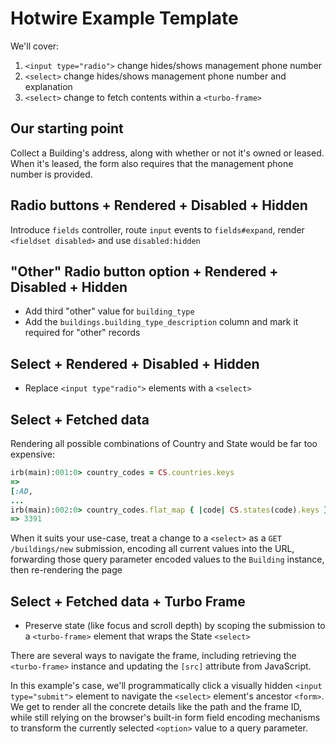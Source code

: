 # Hotwire Example Template

We'll cover:

1. `<input type="radio">` change hides/shows management phone number
2. `<select>` change hides/shows management phone number and explanation
3. `<select>` change to fetch contents within a `<turbo-frame>`

## Our starting point

Collect a Building's address, along with whether or not it's owned or leased.
When it's leased, the form also requires that the management phone number is
provided.

## Radio buttons + Rendered + Disabled + Hidden

Introduce `fields` controller, route `input` events to `fields#expand`, render
`<fieldset disabled>` and use `disabled:hidden`

## "Other" Radio button option + Rendered + Disabled + Hidden

* Add third "other" value for `building_type`
* Add the `buildings.building_type_description` column and mark it required for
  "other" records

## Select + Rendered + Disabled + Hidden

* Replace `<input type"radio">` elements with a `<select>`

## Select + Fetched data

Rendering all possible combinations of Country and State would be far too
expensive:

```ruby
irb(main):001:0> country_codes = CS.countries.keys
=>
[:AD,
...
irb(main):002:0> country_codes.flat_map { |code| CS.states(code).keys }.count
=> 3391
```

When it suits your use-case, treat a change to a `<select>` as a `GET
/buildings/new` submission, encoding all current values into the URL, forwarding
those query parameter encoded values to the `Building` instance, then
re-rendering the page

## Select + Fetched data + Turbo Frame

* Preserve state (like focus and scroll depth) by scoping the submission to a
  `<turbo-frame>` element that wraps the State `<select>`

There are several ways to navigate the frame, including retrieving the
`<turbo-frame>` instance and updating the `[src]` attribute from JavaScript.

In this example's case, we'll programmatically click a visually hidden `<input
type="submit">` element to navigate the `<select>` element's ancestor `<form>`.
We get to render all the concrete details like the path and the frame ID, while
still relying on the browser's built-in form field encoding mechanisms to
transform the currently selected `<option>` value to a query parameter.
